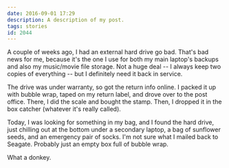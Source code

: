 ```yaml
---
date: 2016-09-01 17:29
description: A description of my post.
tags: stories
id: 2044
---
```

A couple of weeks ago, I had an external hard drive go bad.  That's bad news for me, because it's the one I use for both my main laptop's backups and also my music/movie file storage.  Not a huge deal -- I always keep two copies of everything -- but I definitely need it back in service.

The drive was under warranty, so got the return info online.  I packed it up with bubble wrap, taped on my return label, and drove over to the post office.  There, I did the scale and bought the stamp.  Then, I dropped it in the box catcher (whatever it's really called).

Today, I was looking for something in my bag, and I found the hard drive, just chilling out at the bottom under a secondary laptop, a bag of sunflower seeds, and an emergency pair of socks.  I'm not sure what I mailed back to Seagate.  Probably just an empty box full of bubble wrap.

What a donkey.